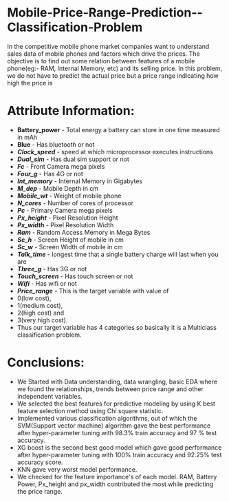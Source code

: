 # Mobile-Price-Range-Prediction--Classification-Problem
In the competitive mobile phone market companies want to understand sales data of mobile phones and factors which drive the prices. The objective is to find out some relation between features of a mobile phone(eg:- RAM, Internal Memory, etc) and its selling price. In this problem, we do not have to predict the actual price but a price range indicating how high the price is


# Attribute Information:
* **Battery_power** - Total energy a battery can store in one time measured in mAh
* **Blue** - Has bluetooth or not
* ***Clock_speed*** - speed at which microprocessor executes instructions
* ***Dual_sim*** - Has dual sim support or not
* ***Fc*** - Front Camera mega pixels
* ***Four_g*** - Has 4G or not
* ***Int_memory*** - Internal Memory in Gigabytes
* ***M_dep*** - Mobile Depth in cm
* ***Mobile_wt*** - Weight of mobile phone
* ***N_cores*** - Number of cores of processor
* ***Pc*** - Primary Camera mega pixels
* ***Px_height*** - Pixel Resolution Height
* ***Px_width*** - Pixel Resolution Width
* ***Ram*** - Random Access Memory in Mega Bytes
* ***Sc_h*** - Screen Height of mobile in cm
* ***Sc_w*** - Screen Width of mobile in cm
* ***Talk_time*** - longest time that a single battery charge will last when you are
* ***Three_g*** - Has 3G or not
* ***Touch_screen*** - Has touch screen or not
* ***Wifi*** - Has wifi or not
* ***Price_range*** - This is the target variable with value of 
* 0(low cost), 
* 1(medium cost),
* 2(high cost) and
* 3(very high cost).
* Thus our target variable has 4 categories so basically it is a Multiclass classification problem.

# Conclusions:
* We Started with Data understanding, data wrangling, basic EDA where we found the relationships,
trends between price range and other independent variables.
* We selected the best features for predictive modeling by using K best feature selection method using
Chi square statistic.
* Implemented various classification algorithms, out of which the SVM(Support vector machine) algorithm
gave the best performance after hyper-parameter tuning with 98.3% train accuracy and 97 % test
accuracy.
* XG boost is the second best good model which gave good performance after hyper-parameter tuning
with 100% train accuracy and 92.25% test accuracy score.
* KNN gave very worst model performance.
* We checked for the feature importance's of each model. RAM, Battery Power, Px_height and px_width
contributed the most while predicting the price range.
